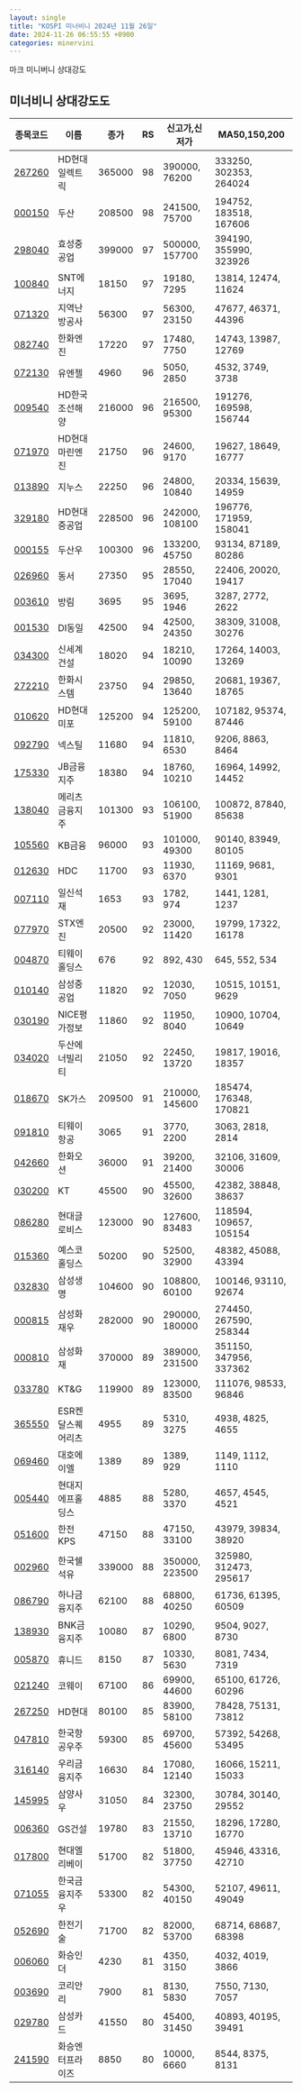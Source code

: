```yaml
---
layout: single
title: "KOSPI 미너비니 2024년 11월 26일"
date: 2024-11-26 06:55:55 +0900
categories: minervini
---
```

마크 미니버니 상대강도

## 미너비니 상대강도도

|종목코드|이름|종가|RS|신고가,신저가|MA50,150,200|
|------|---|---|--|---------|------------|
|[267260](https://finance.daum.net/quotes/A267260)|HD현대일렉트릭|365000|98|390000, 76200|333250, 302353, 264024|
|[000150](https://finance.daum.net/quotes/A000150)|두산|208500|98|241500, 75700|194752, 183518, 167606|
|[298040](https://finance.daum.net/quotes/A298040)|효성중공업|399000|97|500000, 157700|394190, 355990, 323926|
|[100840](https://finance.daum.net/quotes/A100840)|SNT에너지|18150|97|19180, 7295|13814, 12474, 11624|
|[071320](https://finance.daum.net/quotes/A071320)|지역난방공사|56300|97|56300, 23150|47677, 46371, 44396|
|[082740](https://finance.daum.net/quotes/A082740)|한화엔진|17220|97|17480, 7750|14743, 13987, 12769|
|[072130](https://finance.daum.net/quotes/A072130)|유엔젤|4960|96|5050, 2850|4532, 3749, 3738|
|[009540](https://finance.daum.net/quotes/A009540)|HD한국조선해양|216000|96|216500, 95300|191276, 169598, 156744|
|[071970](https://finance.daum.net/quotes/A071970)|HD현대마린엔진|21750|96|24600, 9170|19627, 18649, 16777|
|[013890](https://finance.daum.net/quotes/A013890)|지누스|22250|96|24800, 10840|20334, 15639, 14959|
|[329180](https://finance.daum.net/quotes/A329180)|HD현대중공업|228500|96|242000, 108100|196776, 171959, 158041|
|[000155](https://finance.daum.net/quotes/A000155)|두산우|100300|96|133200, 45750|93134, 87189, 80286|
|[026960](https://finance.daum.net/quotes/A026960)|동서|27350|95|28550, 17040|22406, 20020, 19417|
|[003610](https://finance.daum.net/quotes/A003610)|방림|3695|95|3695, 1946|3287, 2772, 2622|
|[001530](https://finance.daum.net/quotes/A001530)|DI동일|42500|94|42500, 24350|38309, 31008, 30276|
|[034300](https://finance.daum.net/quotes/A034300)|신세계건설|18020|94|18210, 10090|17264, 14003, 13269|
|[272210](https://finance.daum.net/quotes/A272210)|한화시스템|23750|94|29850, 13640|20681, 19367, 18765|
|[010620](https://finance.daum.net/quotes/A010620)|HD현대미포|125200|94|125200, 59100|107182, 95374, 87446|
|[092790](https://finance.daum.net/quotes/A092790)|넥스틸|11680|94|11810, 6530|9206, 8863, 8464|
|[175330](https://finance.daum.net/quotes/A175330)|JB금융지주|18380|94|18760, 10210|16964, 14992, 14452|
|[138040](https://finance.daum.net/quotes/A138040)|메리츠금융지주|101300|93|106100, 51900|100872, 87840, 85638|
|[105560](https://finance.daum.net/quotes/A105560)|KB금융|96000|93|101000, 49300|90140, 83949, 80105|
|[012630](https://finance.daum.net/quotes/A012630)|HDC|11700|93|11930, 6370|11169, 9681, 9301|
|[007110](https://finance.daum.net/quotes/A007110)|일신석재|1653|93|1782, 974|1441, 1281, 1237|
|[077970](https://finance.daum.net/quotes/A077970)|STX엔진|20500|92|23000, 11420|19799, 17322, 16178|
|[004870](https://finance.daum.net/quotes/A004870)|티웨이홀딩스|676|92|892, 430|645, 552, 534|
|[010140](https://finance.daum.net/quotes/A010140)|삼성중공업|11820|92|12030, 7050|10515, 10151, 9629|
|[030190](https://finance.daum.net/quotes/A030190)|NICE평가정보|11860|92|11950, 8040|10900, 10704, 10649|
|[034020](https://finance.daum.net/quotes/A034020)|두산에너빌리티|21050|92|22450, 13720|19817, 19016, 18357|
|[018670](https://finance.daum.net/quotes/A018670)|SK가스|209500|91|210000, 145600|185474, 176348, 170821|
|[091810](https://finance.daum.net/quotes/A091810)|티웨이항공|3065|91|3770, 2200|3063, 2818, 2814|
|[042660](https://finance.daum.net/quotes/A042660)|한화오션|36000|91|39200, 21400|32106, 31609, 30006|
|[030200](https://finance.daum.net/quotes/A030200)|KT|45500|90|45500, 32600|42382, 38848, 38637|
|[086280](https://finance.daum.net/quotes/A086280)|현대글로비스|123000|90|127600, 83483|118594, 109657, 105154|
|[015360](https://finance.daum.net/quotes/A015360)|예스코홀딩스|50200|90|52500, 32900|48382, 45088, 43394|
|[032830](https://finance.daum.net/quotes/A032830)|삼성생명|104600|90|108800, 60100|100146, 93110, 92674|
|[000815](https://finance.daum.net/quotes/A000815)|삼성화재우|282000|90|290000, 180000|274450, 267590, 258344|
|[000810](https://finance.daum.net/quotes/A000810)|삼성화재|370000|89|389000, 231500|351150, 347956, 337362|
|[033780](https://finance.daum.net/quotes/A033780)|KT&G|119900|89|123000, 83500|111076, 98533, 96846|
|[365550](https://finance.daum.net/quotes/A365550)|ESR켄달스퀘어리츠|4955|89|5310, 3275|4938, 4825, 4655|
|[069460](https://finance.daum.net/quotes/A069460)|대호에이엘|1389|89|1389, 929|1149, 1112, 1110|
|[005440](https://finance.daum.net/quotes/A005440)|현대지에프홀딩스|4885|88|5280, 3370|4657, 4545, 4521|
|[051600](https://finance.daum.net/quotes/A051600)|한전KPS|47150|88|47150, 33100|43979, 39834, 38920|
|[002960](https://finance.daum.net/quotes/A002960)|한국쉘석유|339000|88|350000, 223500|325980, 312473, 295617|
|[086790](https://finance.daum.net/quotes/A086790)|하나금융지주|62100|88|68800, 40250|61736, 61395, 60509|
|[138930](https://finance.daum.net/quotes/A138930)|BNK금융지주|10080|87|10290, 6800|9504, 9027, 8730|
|[005870](https://finance.daum.net/quotes/A005870)|휴니드|8150|87|10330, 5630|8081, 7434, 7319|
|[021240](https://finance.daum.net/quotes/A021240)|코웨이|67100|86|69900, 44600|65100, 61726, 60296|
|[267250](https://finance.daum.net/quotes/A267250)|HD현대|80100|85|83900, 58100|78428, 75131, 73812|
|[047810](https://finance.daum.net/quotes/A047810)|한국항공우주|59300|85|69700, 45600|57392, 54268, 53495|
|[316140](https://finance.daum.net/quotes/A316140)|우리금융지주|16630|84|17080, 12140|16066, 15211, 15033|
|[145995](https://finance.daum.net/quotes/A145995)|삼양사우|31050|84|32300, 23750|30784, 30140, 29552|
|[006360](https://finance.daum.net/quotes/A006360)|GS건설|19780|83|21550, 13710|18296, 17280, 16770|
|[017800](https://finance.daum.net/quotes/A017800)|현대엘리베이|51700|82|51800, 37750|45946, 43316, 42710|
|[071055](https://finance.daum.net/quotes/A071055)|한국금융지주우|53300|82|54300, 40150|52107, 49611, 49049|
|[052690](https://finance.daum.net/quotes/A052690)|한전기술|71700|82|82000, 53700|68714, 68687, 68398|
|[006060](https://finance.daum.net/quotes/A006060)|화승인더|4230|81|4350, 3150|4032, 4019, 3866|
|[003690](https://finance.daum.net/quotes/A003690)|코리안리|7900|81|8130, 5830|7550, 7130, 7057|
|[029780](https://finance.daum.net/quotes/A029780)|삼성카드|41550|80|45400, 31450|40893, 40195, 39491|
|[241590](https://finance.daum.net/quotes/A241590)|화승엔터프라이즈|8850|80|10000, 6660|8544, 8375, 8131|


